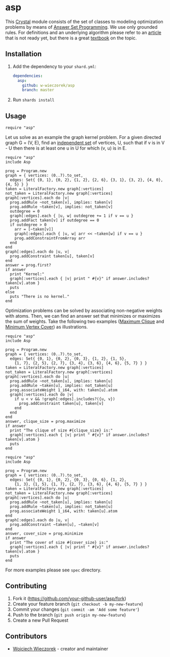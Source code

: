 # asp

This [Crystal](https://crystal-lang.org/) module consists of the set of classes to modeling optimization problems 
by means of [Answer Set Programming](https://en.wikipedia.org/wiki/Answer_set_programming). We use only grounded 
rules. For definitions and an underlying algorithm please refer to 
an [article](javascript:void(0);) that is not ready yet, but there is a great
[textbook](https://www.amazon.com/gp/product/0521147751/ref=dbs_a_def_rwt_hsch_vapi_tpbk_p1_i0)
on the topic.

## Installation

1. Add the dependency to your `shard.yml`:

   ```yaml
   dependencies:
     asp:
       github: w-wieczorek/asp
       branch: master
   ```

2. Run `shards install`

## Usage

```crystal
require "asp"
```

Let us solve as an example the graph kernel problem. For a given directed graph
G = (V, E), find an [independent set](https://en.wikipedia.org/wiki/Independent_set_(graph_theory))
of vertices, U, such that if v is in V - U then there is at least one u in U for which (v, u) is
in E.

```crystal
require "asp"
include Asp

prog = Program.new
graph = { vertices: (0..7).to_set,
  edges: Set{ {0, 1}, {0, 2}, {1, 2}, {2, 6}, {3, 1}, {3, 2}, {4, 0}, {4, 5} } }
taken = LiteralFactory.new graph[:vertices]
not_taken = LiteralFactory.new graph[:vertices]
graph[:vertices].each do |v|
  prog.addRule ~not_taken[v], implies: taken[v]
  prog.addRule ~taken[v], implies: not_taken[v]
  outdegree = 0
  graph[:edges].each { |u, w| outdegree += 1 if v == u }
  prog.addFact taken[v] if outdegree == 0
  if outdegree > 0
    arr = [~taken[v]]
    graph[:edges].each { |u, w| arr << ~taken[w] if v == u }
    prog.addConstraintFromArray arr
  end
end
graph[:edges].each do |u, v|
  prog.addConstraint taken[u], taken[v]
end
answer = prog.first?
if answer
  print "Kernel:"
  graph[:vertices].each { |v| print " #{v}" if answer.includes? taken[v].atom }
  puts
else
  puts "There is no kernel."
end
```

Optimization problems can be solved by associating non-negative weights with atoms. Then,
we can find an answer set that minimizes or maximizes the sum of weights.
Take the following two examples ([Maximum Clique](https://en.wikipedia.org/wiki/Clique_(graph_theory))  
and [Minimum Vertex Cover](https://en.wikipedia.org/wiki/Vertex_cover)) as illustrations.

```crystal
require "asp"
include Asp

prog = Program.new
graph = { vertices: (0..7).to_set, 
  edges: Set{ {0, 1}, {0, 2}, {0, 3}, {1, 2}, {1, 5}, 
    {1, 7}, {2, 5}, {2, 7}, {3, 4}, {3, 6}, {4, 6}, {5, 7} } }
taken = LiteralFactory.new graph[:vertices]
not_taken = LiteralFactory.new graph[:vertices]
graph[:vertices].each do |u|
  prog.addRule ~not_taken[u], implies: taken[u]
  prog.addRule ~taken[u], implies: not_taken[u]
  prog.associateWeight 1_i64, with: taken[u].atom
  graph[:vertices].each do |v|
    if u < v && !graph[:edges].includes?({u, v})
      prog.addConstraint taken[u], taken[v]
    end
  end
end
answer, clique_size = prog.maximize
if answer
  print "The clique of size #{clique_size} is:"
  graph[:vertices].each { |v| print " #{v}" if answer.includes? taken[v].atom }
  puts
end
```

```crystal
require "asp"
include Asp

prog = Program.new
graph = { vertices: (0..7).to_set, 
  edges: Set{ {0, 1}, {0, 2}, {0, 3}, {0, 6}, {1, 2}, 
    {1, 3}, {1, 5}, {1, 7}, {2, 7}, {3, 6}, {4, 6}, {5, 7} } }
taken = LiteralFactory.new graph[:vertices]
not_taken = LiteralFactory.new graph[:vertices]
graph[:vertices].each do |u|
  prog.addRule ~not_taken[u], implies: taken[u]
  prog.addRule ~taken[u], implies: not_taken[u]
  prog.associateWeight 1_i64, with: taken[u].atom
end
graph[:edges].each do |u, v|
  prog.addConstraint ~taken[u], ~taken[v]
end
answer, cover_size = prog.minimize
if answer
  print "The cover of size #{cover_size} is:"
  graph[:vertices].each { |v| print " #{v}" if answer.includes? taken[v].atom }
  puts
end
```

For more examples please see `spec` directory.

## Contributing

1. Fork it (<https://github.com/your-github-user/asp/fork>)
2. Create your feature branch (`git checkout -b my-new-feature`)
3. Commit your changes (`git commit -am 'Add some feature'`)
4. Push to the branch (`git push origin my-new-feature`)
5. Create a new Pull Request

## Contributors

- [Wojciech Wieczorek](https://github.com/w-wieczorek) - creator and maintainer

